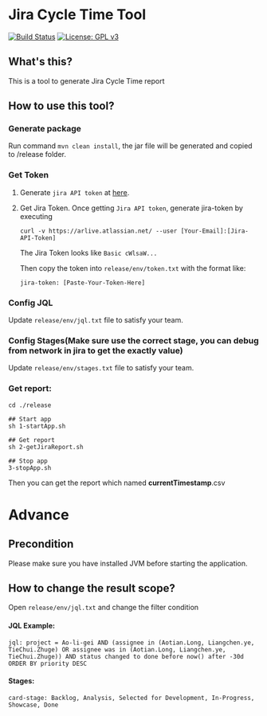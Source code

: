 # Jira Cycle Time Tool

[![Build Status](https://travis-ci.org/PhonyLou/jira-calc.svg?branch=master)](https://travis-ci.org/PhonyLou/jira-calc)
[![License: GPL v3](https://img.shields.io/badge/License-GPLv3-blue.svg)](https://www.gnu.org/licenses/gpl-3.0)

## What's this?
This is a tool to generate Jira Cycle Time report


## How to use this tool?

### Generate package

Run command ```mvn clean install```, the jar file will be generated and copied to /release folder.

### Get Token

1. Generate ```jira API token``` at [here](https://id.atlassian.com/manage/api-tokens).
2. Get Jira Token. Once getting ```Jira API token```, generate jira-token by executing
    ```
    curl -v https://arlive.atlassian.net/ --user [Your-Email]:[Jira-API-Token]
    ```
    The Jira Token looks like ```Basic cWlsaW...```

    Then copy the token into ```release/env/token.txt``` with the format like:
    ```
    jira-token: [Paste-Your-Token-Here]
    ```

### Config JQL

Update ```release/env/jql.txt``` file to satisfy your team.

### Config Stages(Make sure use the correct stage, you can debug from network in jira to get the exactly value)

Update ```release/env/stages.txt``` file to satisfy your team.

### Get report:
```
cd ./release

## Start app
sh 1-startApp.sh

## Get report
sh 2-getJiraReport.sh

## Stop app
3-stopApp.sh
```

Then you can get the report which named **currentTimestamp**.csv

# Advance
## Precondition
Please make sure you have installed JVM before starting the application.

## How to change the result scope?
Open ```release/env/jql.txt``` and change the filter condition

#### JQL Example:
```
jql: project = Ao-li-gei AND (assignee in (Aotian.Long, Liangchen.ye, TieChui.Zhuge) OR assignee was in (Aotian.Long, Liangchen.ye, TieChui.Zhuge)) AND status changed to done before now() after -30d  ORDER BY priority DESC
```

#### Stages:
```
card-stage: Backlog, Analysis, Selected for Development, In-Progress, Showcase, Done
```